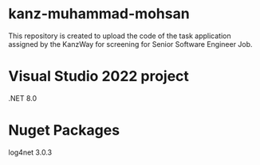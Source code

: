# kanz-muhammad-mohsan
This repository is created to upload the code of the task application assigned by the KanzWay for screening for Senior Software Engineer Job.

# Visual Studio 2022 project
.NET 8.0
# Nuget Packages
log4net 3.0.3
